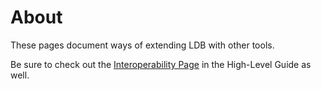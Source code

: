 # About

These pages document ways of extending LDB with other tools.

Be sure to check out the [Interoperability Page](/guide/interoperability/) in the High-Level Guide as well.